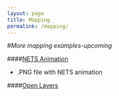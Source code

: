 ```yaml
---
layout: page
title: Mapping
permalink: /mapping/
---
```


<!--This is the base Jekyll theme. You can find out more info about customizing your Jekyll theme, as well as basic Jekyll usage documentation at [jekyllrb.com](http://jekyllrb.com/)

You can find the source code for the Jekyll new theme at: [github.com/jglovier/jekyll-new](https://github.com/jglovier/jekyll-new)

You can find the source code for Jekyll at [github.com/jekyll/jekyll](https://github.com/jekyll/jekyll)-->

#*More mapping examples-upcoming*

####[NETS Animation](http://nygeog.github.io/maps/nets_animation.html)
* .PNG file with NETS animation

####[Open Layers](http://nygeog.github.io/maps/openlayers.html)


